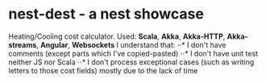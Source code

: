 # nest-dest - a nest showcase
Heating/Cooling cost calculator.
Used: **Scala**, **Akka**, **Akka-HTTP**, **Akka-streams**, **Angular**, **Websockets**
I understand that:
⋅⋅* I don't have comments (except parts which I've copied-pasted)
⋅⋅* I don't have unit test neither JS nor Scala
⋅⋅* I don't process exceptional cases (such as writing letters to those cost fields)
mostly due to the lack of time

